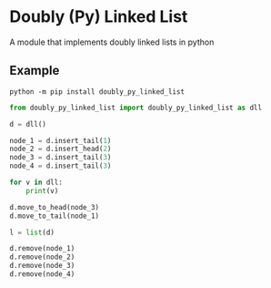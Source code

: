 # Doubly (Py) Linked List

A module that implements doubly linked lists in python

## Example

```
python -m pip install doubly_py_linked_list
```

```python
from doubly_py_linked_list import doubly_py_linked_list as dll

d = dll()

node_1 = d.insert_tail(1)
node_2 = d.insert_head(2)
node_3 = d.insert_tail(3)
node_4 = d.insert_tail(3)

for v in dll:
    print(v)

d.move_to_head(node_3)
d.move_to_tail(node_1)

l = list(d)

d.remove(node_1)
d.remove(node_2)
d.remove(node_3)
d.remove(node_4)
```
